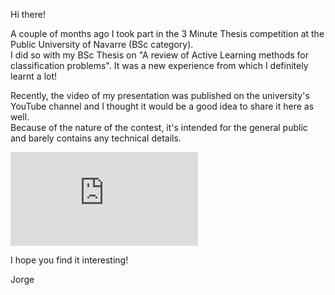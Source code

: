 <!--
title: My BSc Thesis on Active Learning explained in 3 minutes
tag: Updates
date: 02/02/2023
-->
Hi there!

A couple of months ago I took part in the 3 Minute Thesis competition at the Public University of Navarre (BSc category).  
I did so with my BSc Thesis on "A review of Active Learning methods for classification problems". It was a new experience from which I definitely learnt a lot!

Recently, the video of my presentation was published on the university's YouTube channel and I thought it would be a good idea to share it here as well.  
Because of the nature of the contest, it's intended for the general public and barely contains any technical details.  

<iframe src="https://www.youtube-nocookie.com/embed/D7Q-SgApXpY" title="YouTube video player" frameborder="0" allow="accelerometer; autoplay; clipboard-write; encrypted-media; gyroscope; picture-in-picture; web-share" allowfullscreen></iframe>

I hope you find it interesting!

Jorge